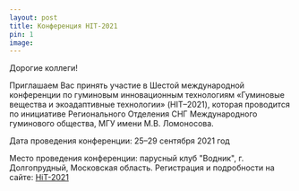 ```yaml
---
layout: post
title: Конференция HIT-2021
pin: 1
image: 
---
```


Дорогие коллеги!

Приглашаем Вас принять участие в Шестой международной конференции по гуминовым инновационным технологиям «Гуминовые вещества и экоадаптивные технологии» (HIT–2021), которая проводится по инициативе Регионального Отделения СНГ Международного гуминового общества, МГУ имени М.В. Ломоносова.

Дата проведения конференции:
25–29 сентября 2021 год

Место проведения конференции:
парусный клуб "Водник", г. Долгопрудный, Московская область. 
Регистрация и подробности на сайте: [HiT-2021](http://www.humus.ru/hit-2021/ru/)
